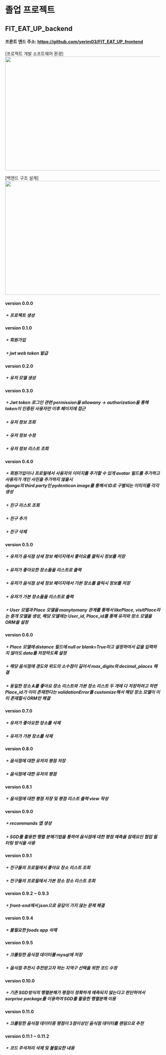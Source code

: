 # 졸업 프로젝트
## FIT_EAT_UP_backend
#### 프론트 엔드 주소: https://github.com/yerim03/FIT_EAT_UP_frontend

[프로젝트 개발 소프트웨어 환경]
<img src="https://user-images.githubusercontent.com/48114924/208365430-54c5fac7-bb34-4653-b2f3-20606c943b41.png" width="700" height="370">

[백엔드 구조 설계]
<img src="https://user-images.githubusercontent.com/48114924/208365223-380dd537-56bb-49c8-806b-658971f0b934.png" width="700" height="370">

#### version 0.0.0
  ##### ⚬ 프로젝트 생성
  
#### version 0.1.0
  ##### ⚬ 회원가입
  ##### ⚬ jwt web token 발급

#### version 0.2.0
  ##### ⚬ 유저 모델 생성

#### version 0.3.0
  ##### ⚬ Jwt token 로그인 관련 permission을 allowany -> authorization을 통해 token이 인증된 사용자만 이후 페이지에 접근
  ##### ⚬ 유저 정보 조회
  ##### ⚬ 유저 정보 수정
  ##### ⚬ 유저 정보 리스트 조회

#### version 0.4.0
  ##### ⚬ 회원가입이나 프로필에서 사용자의 이미지를 추가할 수 있게 avatar 필드를 추가하고 사용자가 개인 사진을 추가하지 않을시 <br/> django의 third party인 pydenticon image를 통해서 ID로 구별되는 이미지를 각각 생성
  ##### ⚬ 친구 리스트 조회
  ##### ⚬ 친구 추가
  ##### ⚬ 친구 삭제
  
#### version 0.5.0
  ##### ⚬ 유저가 음식점 상세 정보 페이지에서 좋아요를 클릭시 정보를 저장
  ##### ⚬ 유저가 좋아요한 장소들을 리스트로 출력
  ##### ⚬ 유저가 음식점 상세 정보 페이지에서 가본 장소를 클릭시 정보를 저장
  ##### ⚬ 유저가 가본 장소들을 리스트로 출력
  ##### ⚬ User 모델과 Place 모델을 manytomany 관계를 통해서 likePlace, visitPlace라는 중개 모델을 생성, 해당 모델에는 User_id, Place_id를 통해 유저와 장소 모델을 ORM을 설정

#### version 0.6.0
  ##### ⚬ Place 모델에 distance 필드에 null or blank=True라고 설정하여서 값을 입력하지 않아도 data를 저장하도록 설정
  ##### ⚬ 해당 음식점에 경도와 위도의 소수점이 길어서 max_digits와 decimal_places 해결
  ##### ⚬ 동일한 장소 A를 좋아요 장소 리스트와 가본 장소 리스트 두 개에 다 저장하려고 하면 <br/> Place_id가 이미 존재한다는 validationError를 customize해서 해당 장소 모델이 이미 존재할시 ORM만  해결

#### version 0.7.0
  ##### ⚬ 유저가 좋아요한 장소를 삭제
  ##### ⚬ 유저가 가본 장소를 삭제

#### version 0.8.0
  ##### ⚬ 음식점에 대한 유저의 평점 저장
  ##### ⚬ 음식점에 대한 유저의 평점

#### version 0.8.1
  ##### ⚬ 음식점에 대한 평점 저장 및 평점 리스트 출력 view 작성

#### version 0.9.0
  ##### ⚬ recommands 앱 생성
  ##### ⚬ SGD를 활용한 행렬 분해기법을 통하여 음식점에 대한 평점 예측을 잠재요인 협업 필터링 방식을 사용
  
#### version 0.9.1
  ##### ⚬ 친구들의 프로필에서 좋아요 장소 리스트 조회
  ##### ⚬ 친구들의 프로필에서 가본 장소 장소 리스트 조회
  
#### version 0.9.2 ~ 0.9.3
  ##### ⚬ front-end에서 json으로 응답이 가지 않는 문제 해결

#### version 0.9.4
  ##### ⚬ 불필요한 foods app 삭제
  
#### version 0.9.5
  ##### ⚬ 크롤링한 음식점 데이터를 mysql에 저장
  ##### ⚬ 음식점 추천시 추천받고자 하는 지역구 선택을 위한 코드 수정
 
#### version 0.10.0
  ##### ⚬ 기존 SGD방식의 행렬분해가 평점이 정확하게 예측되지 않는다고 판단하여서 surprise package를 이용하여 SGD를 활용한 행렬분해 이용
  
#### version 0.11.0
  ##### ⚬ 크롤링한 음식점 데이터중 평점이 3점이상인 음식점 데이터를 랜덤으로 추천

#### version 0.11.1 ~ 0.11.2
  ##### ⚬ 코드 주석처리 삭제 및 불필요한 내용 


  

